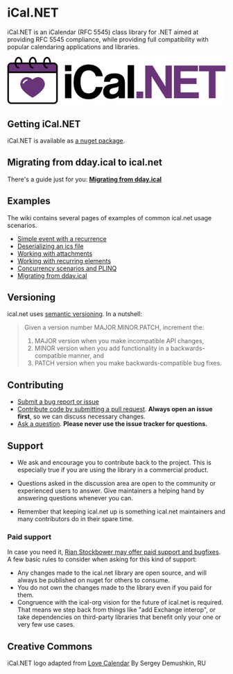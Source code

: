 ﻿# iCal.NET

iCal.NET is an iCalendar (RFC 5545) class library for .NET aimed at providing RFC 5545 compliance, while providing full compatibility with popular calendaring applications and libraries.

![iCal.NET for .NET](assets/logo.png)

## Getting iCal.NET

iCal.NET is available as [a nuget package](https://www.nuget.org/packages/Ical.Net).

## Migrating from dday.ical to ical.net

There's a guide just for you: **[Migrating from dday.ical](https://github.com/ical-org/ical.net/wiki/Migrating-from-dday.ical)**

## Examples

The wiki contains several pages of examples of common ical.net usage scenarios.

* [Simple event with a recurrence](https://github.com/ical-org/ical.net/wiki)
* [Deserializing an ics file](https://github.com/ical-org/ical.net/wiki/Deserialize-an-ics-file)
* [Working with attachments](https://github.com/ical-org/ical.net/wiki/Working-with-attachments)
* [Working with recurring elements](https://github.com/ical-org/ical.net/wiki/Working-with-recurring-elements)
* [Concurrency scenarios and PLINQ](https://github.com/ical-org/ical.net/wiki/Concurrency-scenarios-and-PLINQ)
* [Migrating from dday.ical](https://github.com/ical-org/ical.net/wiki/Migrating-from-dday.ical)

## Versioning

ical.net uses [semantic versioning](http://semver.org/). In a nutshell:

> Given a version number MAJOR.MINOR.PATCH, increment the:
>
> 1. MAJOR version when you make incompatible API changes,
> 2. MINOR version when you add functionality in a backwards-compatible manner, and
> 3. PATCH version when you make backwards-compatible bug fixes.

## Contributing

* [Submit a bug report or issue](https://github.com/ical-org/ical.net/wiki/Filing-a-(good)-bug-report)
* [Contribute code by submitting a pull request](https://github.com/ical-org/ical.net/wiki/Contributing-a-(good)-pull-request). **Always open an issue first**, so we can discuss necessary changes.
* [Ask a question](https://github.com/ical-org/ical.net/discussions). **Please never use the issue tracker for questions.**

## Support

* We ask and encourage you to contribute back to the project. This is especially true if you are using the library in a commercial product.

* Questions asked in the discussion area are open to the community or experienced users to answer. Give maintainers a helping hand by answering questions whenever you can.

* Remember that keeping ical.net up is something ical.net maintainers and many contributors do in their spare time.

### Paid support

In case you need it, [Rian Stockbower may offer paid support and bugfixes](http://rianjs.net/consulting).
 A few basic rules to consider when asking for this kind of support:

* Any changes made to the ical.net library are open source, and will always be published on nuget for others to consume.
* You do not own the changes made to the library even if you paid for them.
* Congruence with the ical-org vision for the future of ical.net is required. That means we step back from things like "add Exchange interop", or take  dependencies on third-party libraries that benefit only your one or very few use cases.

## Creative Commons

iCal.NET logo adapted from [Love Calendar](https://thenounproject.com/term/love-calendar/116866/) By Sergey Demushkin, RU
